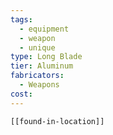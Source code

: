 ```yaml
---
tags:
  - equipment
  - weapon
  - unique
type: Long Blade
tier: Aluminum
fabricators:
  - Weapons
cost:
---
```

```meta-bind-embed
[[found-in-location]]
```
